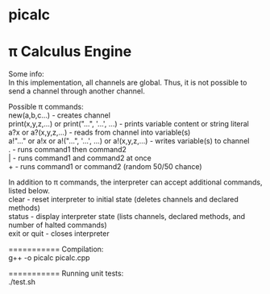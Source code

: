 # picalc
π Calculus Engine
===========
Some info:  <br/>
In this implementation, all channels are global. Thus, it is not possible to send a channel through another channel.

Possible π commands: <br/>
new(a,b,c...) - creates channel <br/>
print(x,y,z,...) or print("...", '...', ...) - prints variable content or string literal <br/>
a?x or a?(x,y,z,...) - reads from channel into variable(s) <br/>
a!"..." or a!x or a!("...", '...', ...) or a!(x,y,z,...) - writes variable(s) to channel <br/>
<command1> . <command2> - runs command1 then command2 <br/>
<command1> | <command2> - runs command1 and command2 at once <br/>
<command1> + <command2> - runs command1 or command2 (random 50/50 chance) <br/>

In addition to π commands, the interpreter can accept additional commands, listed below. <br/>
clear - reset interpreter to initial state (deletes channels and declared methods) <br/>
status - display interpreter state (lists channels, declared methods, and number of halted commands) <br/>
exit or quit - closes interpreter <br/>

===========
Compilation: <br/>
g++ -o picalc picalc.cpp

===========
Running unit tests: <br/>
./test.sh